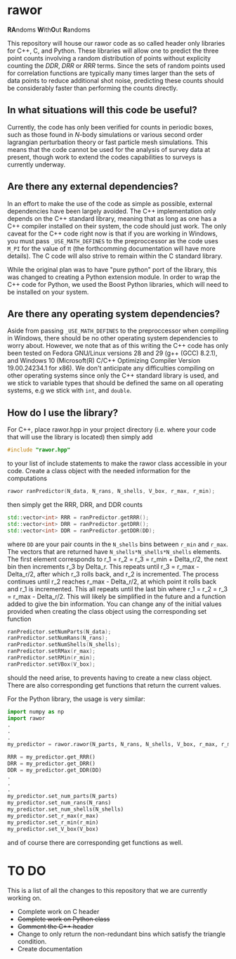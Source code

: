 # rawor
**RA**ndoms **W**ith**O**ut **R**andoms

This repository will house our rawor code as so called header only libraries for C++, C, and Python. These libraries will
allow one to predict the three point counts involving a random distribution of points without explicity counting the *DDR*,
*DRR* or *RRR* terms. Since the sets of random points used for correlation functions are typically many times larger than
the sets of data points to reduce additional shot noise, predicting these counts should be considerably faster than 
performing the counts directly.

## In what situations will this code be useful?
Currently, the code has only been verified for counts in periodic boxes, such as those found in *N*-body simulations or
various second order lagrangian perturbation theory or fast particle mesh simulations. This means that the code cannot be
used for the analysis of survey data at present, though work to extend the codes capabilities to surveys is currently 
underway.

## Are there any external dependencies?
In an effort to make the use of the code as simple as possible, external dependencies have been largely avoided. The C++ 
implementation only depends on the C++ standard library, meaning that as long as one has a C++ compiler installed on their
system, the code should just work. The only caveat for the C++ code right now is that if you are working in Windows, you must 
pass `_USE_MATH_DEFINES` to the preproccessor as the code uses `M_PI` for the value of &pi; (the forthcomming documentation
will have more details). The C code will also strive to remain within the C standard library.

While the original plan was to have "pure python" port of the library, this was changed to creating a Python 
extension module. In order to wrap the C++ code for Python, we used the Boost Python libraries, which will need
to be installed on your system.

## Are there any operating system dependencies?
Aside from passing `_USE_MATH_DEFINES` to the preproccessor when compiling in Windows, there should be no other operating
system dependencies to worry about. However, we note that as of this writing the C++ code has only been tested on Fedora 
GNU/Linux versions 28 and 29 (g++ (GCC) 8.2.1), and Windows 10 (Microsoft(R) C/C++ Optimizing Compiler Version 19.00.24234.1 for x86). We don't anticipate any difficulties compiling on other operating systems
since only the C++ standard library is used, and we stick to variable types that should be defined the same on all operating
systems, e.g we stick with `int`, and `double`.

## How do I use the library?
For C++, place rawor.hpp in your project directory (i.e. where your code that will use the library is located) then simply add
```c++
#include "rawor.hpp"
```
to your list of include statements to make the rawor class accessible in your code. Create a class object with the needed information for the computations
```c++
rawor ranPredictor(N_data, N_rans, N_shells, V_box, r_max, r_min);
```
then simply get the RRR, DRR, and DDR counts
```c++
std::vector<int> RRR = ranPredictor.getRRR();
std::vector<int> DRR = ranPredictor.getDRR();
std::vector<int> DDR = ranPredictor.getDDR(DD);
```
where `DD` are your pair counts in the `N_shells` bins between `r_min` and `r_max`. The vectors that are returned have `N_shells*N_shells*N_shells` elements. The first element corresponds to r_1 = r_2 = r_3 = r_min + Delta_r/2, the next bin then increments r_3 by Delta_r. This repeats until r_3 = r_max - Delta_r/2, after which
r_3 rolls back, and r_2 is incremented. The process continues until r_2 reaches r_max - Delta_r/2, at which point it rolls back and r_1 is incremented. This all repeats until the last bin where r_1 = r_2 = r_3 = r_max - Delta_r/2. This will likely be simplified in the future and a function added to give the bin information. You can change any of the 
initial values provided when creating the class object using the corresponding set function
```c++
ranPredictor.setNumParts(N_data);
ranPredictor.setNumRans(N_rans);
ranPredictor.setNumShells(N_shells);
ranPredictor.setRMax(r_max);
ranPredictor.setRMin(r_min);
ranPredictor.setVBox(V_box);
```
should the need arise, to prevents having to create a new class object. There are also corresponding get functions that return the current values.

For the Python library, the usage is very similar:
```python
import numpy as np
import rawor
.
.
.
my_predictor = rawor.rawor(N_parts, N_rans, N_shells, V_box, r_max, r_min)

RRR = my_predictor.get_RRR()
DRR = my_predictor.get_DRR()
DDR = my_predictor.get_DDR(DD)
.
.
.
my_predictor.set_num_parts(N_parts)
my_predictor.set_num_rans(N_rans)
my_predictor.set_num_shells(N_shells)
my_predictor.set_r_max(r_max)
my_predictor.set_r_min(r_min)
my_predictor.set_V_box(V_box)
```
and of course there are corresponding get functions as well.

# TO DO
This is a list of all the changes to this repository that we are currently working on.
- Complete work on C header
- ~~Complete work on Python class~~
- ~~Comment the C++ header~~
- Change to only return the non-redundant bins which satisfy the triangle condition.
- Create documentation

